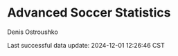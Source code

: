 # Advanced Soccer Statistics
Denis Ostroushko

<!-- gfm -->

Last successful data update: 2024-12-01 12:26:46 CST
